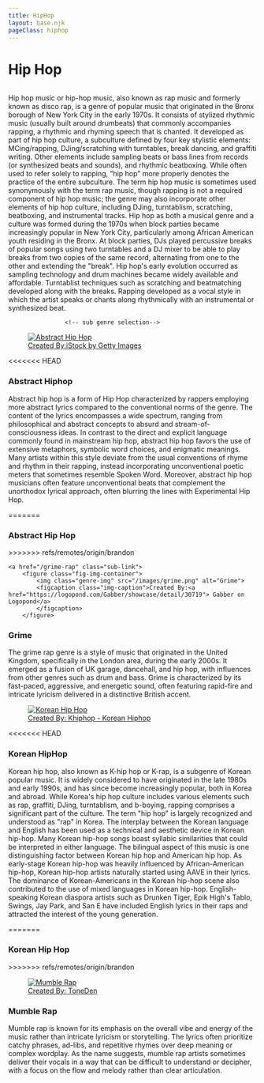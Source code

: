 ```yaml
---
title: HipHop
layout: base.njk
pageClass: hiphop
---
```

<h1 class="main-genre">Hip Hop</h1>
<img src=""> <!-- image depicting the genre-->

<p class="summary">Hip hop music or hip-hop music, also known as rap music and formerly known as disco rap, is a genre of popular music that originated in the Bronx borough of New York City in the early 1970s. It consists of stylized rhythmic music (usually built around drumbeats) that commonly accompanies rapping, a rhythmic and rhyming speech that is chanted. It developed as part of hip hop culture, a subculture defined by four key stylistic elements: MCing/rapping, DJing/scratching with turntables, break dancing, and graffiti writing. Other elements include sampling beats or bass lines from records (or synthesized beats and sounds), and rhythmic beatboxing. While often used to refer solely to rapping, "hip hop" more properly denotes the practice of the entire subculture. The term hip hop music is sometimes used synonymously with the term rap music, though rapping is not a required component of hip hop music; the genre may also incorporate other elements of hip hop culture, including DJing, turntablism, scratching, beatboxing, and instrumental tracks.
Hip hop as both a musical genre and a culture was formed during the 1970s when block parties became increasingly popular in New York City, particularly among African American youth residing in the Bronx. At block parties, DJs played percussive breaks of popular songs using two turntables and a DJ mixer to be able to play breaks from two copies of the same record, alternating from one to the other and extending the "break". Hip hop's early evolution occurred as sampling technology and drum machines became widely available and affordable. Turntablist techniques such as scratching and beatmatching developed along with the breaks. Rapping developed as a vocal style in which the artist speaks or chants along rhythmically with an instrumental or synthesized beat. 
    <!-- summary of main genre here--> </p>

                    <!-- sub genre selection-->
                    
<div class="sub">
    <a href="/abstract-hiphop" class="sub-link">
       <figure class="fig-img-container">
            <img class="genre-img" src="/images/abstracthiphop.jpg" alt="Abstract Hip Hop">
            <figcaption class="img-caption">Created By:<a href="https://www.istockphoto.com/vector/colorful-print-in-style-of-graffiti-with-a-text-hip-hop-music-vector-illustration-gm1222812945-358956659">iStock by Getty Images </a>
            </figcaption>
        </figure>
<img src=""> <!-- image of popular album or artist from said sub-genre-->
<div class="sub-info">
<<<<<<< HEAD
<h3>Abstract Hiphop<!--sub genre name--></h3>
<p>Abstract hip hop is a form of Hip Hop characterized by rappers employing more abstract lyrics compared to the conventional norms of the genre. The content of the lyrics encompasses a wide spectrum, ranging from philosophical and abstract concepts to absurd and stream-of-consciousness ideas. In contrast to the direct and explicit language commonly found in mainstream hip hop, abstract hip hop favors the use of extensive metaphors, symbolic word choices, and enigmatic meanings. Many artists within this style deviate from the usual conventions of rhyme and rhythm in their rapping, instead incorporating unconventional poetic meters that sometimes resemble Spoken Word. Moreover, abstract hip hop musicians often feature unconventional beats that complement the unorthodox lyrical approach, often blurring the lines with Experimental Hip Hop. </p>
=======
<h3>Abstract Hip Hop<!--sub genre name--></h3>
<p><!-- short description of sub genre--></p>
>>>>>>> refs/remotes/origin/brandon
</div>
</a>
</div>

    <a href="/grime-rap" class="sub-link">
        <figure class="fig-img-container">
            <img class="genre-img" src="/images/grime.png" alt="Grime">
            <figcaption class="img-caption">Created By:<a href="https://logopond.com/Gabber/showcase/detail/30719"> Gabber on Logopond</a>
            </figcaption>
        </figure>
<div class="sub-info">
<h3>Grime<!--sub genre name--></h3>
<p>The grime rap genre is a style of music that originated in the United Kingdom, specifically in the London area, during the early 2000s. It emerged as a fusion of UK garage, dancehall, and hip hop, with influences from other genres such as drum and bass. Grime is characterized by its fast-paced, aggressive, and energetic sound, often featuring rapid-fire and intricate lyricism delivered in a distinctive British accent. </p>
</div>
</a>
</div>

<div class="sub">
    <a href="/korean-hiphop" class="sub-link">
        <figure class="fig-img-container">
            <img class="genre-img" src="/images/koreanhiphop.jpg" alt="Korean Hip Hop">
            <figcaption class="img-caption">Created By:<a href="https://www.google.com/url?sa=i&url=https%3A%2F%2Fm.facebook.com%2FLoveKHIPHOP%2F&psig=AOvVaw0i0mXtNUj9NOjF3T6ZNY4F&ust=1684947673661000&source=images&cd=vfe&ved=0CBAQjRxqFwoTCMjXza71i_8CFQAAAAAdAAAAABAE"> Khiphop - Korean Hiphop</a>
            </figcaption>
        </figure>
<div class="sub-info">
<<<<<<< HEAD
<h3>Korean HipHop<!--sub genre name--></h3>
<p>Korean hip hop, also known as K-hip hop or K-rap, is a subgenre of Korean popular music.  
It is widely considered to have originated in the late 1980s and early 1990s, and has since become increasingly popular, both in Korea and abroad.  
While Korea's hip hop culture includes various elements such as rap, graffiti, DJing, turntablism, and b-boying, rapping comprises a significant part of the culture. The term "hip hop" is largely recognized and understood as "rap" in Korea. The interplay between the Korean language and English has been used as a technical and aesthetic device in Korean hip-hop. Many Korean hip-hop songs boast syllabic similarities that could be interpreted in either language. The bilingual aspect of this music is one distinguishing factor between Korean hip hop and American hip hop. 
As early-stage Korean hip-hop was heavily influenced by African-American hip-hop, Korean hip-hop artists naturally started using AAVE in their lyrics. The dominance of Korean-Americans in the Korean hip-hop scene also contributed to the use of mixed languages in Korean hip-hop. English-speaking Korean diaspora artists such as Drunken Tiger, Epik High's Tablo, Swings, Jay Park, and San E have included English lyrics in their raps and attracted the interest of the young generation. </p>
=======
<h3>Korean Hip Hop<!--sub genre name--></h3>
<p><!-- short description of sub genre--></p>
>>>>>>> refs/remotes/origin/brandon
</div>
</a>
</div>

<div class="sub">
    <a href="/mumble-hiphop" class="sub-link">
        <figure class="fig-img-container">
            <img class="genre-img" src="/images/mumblerap.jpg" alt="Mumble Rap">
            <figcaption class="img-caption">Created By:<a href="https://www.google.com/url?sa=i&url=https%3A%2F%2Ffanlink.to%2Fmumblerap&psig=AOvVaw3TJIHZoOvo3TjDtIwlufi4&ust=1684948245155000&source=images&cd=vfe&ved=0CBAQjRxqFwoTCOCP9YP4i_8CFQAAAAAdAAAAABAE"> ToneDen</a>
            </figcaption>
        </figure>
<div class="sub-info">
<h3>Mumble Rap<!--sub genre name--></h3>
<p>Mumble rap is known for its emphasis on the overall vibe and energy of the music rather than intricate lyricism or storytelling. The lyrics often prioritize catchy phrases, ad-libs, and repetitive rhymes over deep meaning or complex wordplay. As the name suggests, mumble rap artists sometimes deliver their vocals in a way that can be difficult to understand or decipher, with a focus on the flow and melody rather than clear articulation. </p>
</div>
</a>
</div>
